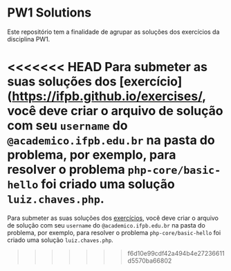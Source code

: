 # PW1 Solutions

Este repositório tem a finalidade de agrupar as soluções dos exercícios da disciplina PW1.

<<<<<<< HEAD
Para submeter as suas soluções dos [exercício](https://ifpb.github.io/exercises/, você deve criar o arquivo de solução com seu `username` do `@academico.ifpb.edu.br` na pasta do problema, por exemplo, para resolver o problema `php-core/basic-hello` foi criado uma solução `luiz.chaves.php`.
=======
Para submeter as suas soluções dos [exercícios](https://ifpb.github.io/exercises/), você deve criar o arquivo de solução com seu `username` do `@academico.ifpb.edu.br` na pasta do problema, por exemplo, para resolver o problema `php-core/basic-hello` foi criado uma solução `luiz.chaves.php`.
>>>>>>> f6d10e99cdf42a494b4e27236611d5570ba66802
